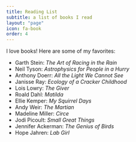 ```yaml
---
title: Reading List
subtitle: a list of books I read
layout: "page"
icon: fa-book
order: 4
---
```


I love books! Here are some of my favorites:

- Garth Stein: *The Art of Racing in the Rain*
- Neil Tyson: *Astrophysics for People in a Hurry*
- Anthony Doerr: *All the Light We Cannot See*
- Janisse Ray: *Ecology of a Cracker Childhood*
- Lois Lowry: *The Giver*
- Roald Dahl: *Matilda*
- Ellie Kemper: *My Squirrel Days*
- Andy Weir: *The Martian*
- Madeline Miller: *Circe*
- Jodi Picoult: *Small Great Things*
- Jennifer Ackerman: *The Genius of Birds*
- Hope Jahren: *Lab Girl*

